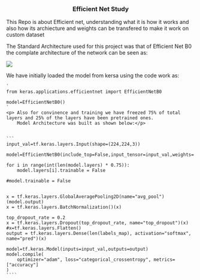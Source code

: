 <h3 align='center'> Efficient Net Study </h3>

<div align='left'> 
    <p> This Repo is about Efficient net, understanding what it is how it works and also how its archiecture and weights can be transfered to make it work on custom dataset
    </p>
    <p> The Standard Architecture used for this project was that of Efficient Net B0 the complate architecture of the network can be seen as: </p>
    <img src='https://user-images.githubusercontent.com/80937266/222384110-0097b66e-ab94-4443-a90a-e68146a5f3af.png'>
</div>

<div>
    <p> We have initially loaded the model from kersa using the code work as: </p>

    `
    from keras.applications.efficientnet import EfficientNetB0

    model=EfficientNetB0()
    `      
    <p> Also for convinence and training we have freezed 75% of total layers and 25% of the layers have been pretrained ones.
        Model Architecture was built as shown below:</p> 
    
    
    ```       
    input_val=tf.keras.layers.Input(shape=(224,224,3))

    model=EfficientNetB0(include_top=False,input_tensor=input_val,weights='imagenet')

    for i in range(int(len(model.layers) * 0.75)):
        model.layers[i].trainable = False

    #model.trainable = False


    x = tf.keras.layers.GlobalAveragePooling2D(name="avg_pool")(model.output)
    x = tf.keras.layers.BatchNormalization()(x)

    top_dropout_rate = 0.2
    x = tf.keras.layers.Dropout(top_dropout_rate, name="top_dropout")(x)
    #x=tf.keras.layers.Flatten()
    output = tf.keras.layers.Dense(len(labels_map), activation="softmax", name="pred")(x)

    model=tf.keras.Model(inputs=input_val,outputs=output)
    model.compile(
        optimizer="adam", loss="categorical_crossentropy", metrics=["accuracy"]
    )
    ````
